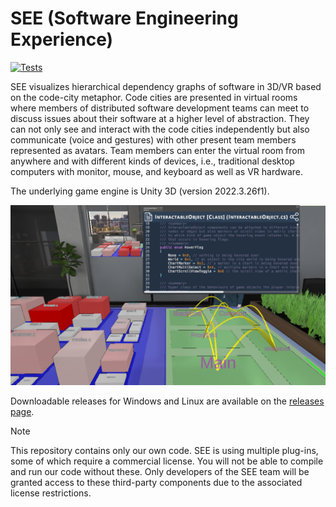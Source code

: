 # SEE (Software Engineering Experience)

[![Tests](https://github.com/uni-bremen-agst/SEE/actions/workflows/main.yml/badge.svg)](https://github.com/uni-bremen-agst/SEE/actions/workflows/main.yml)

SEE visualizes hierarchical dependency graphs of software in 3D/VR based on the code-city metaphor. Code cities are presented in virtual rooms where members of distributed software development teams can meet to discuss issues about their software at a higher level of abstraction. They can not only see and interact with the code cities independently but also communicate (voice and gestures) with other present team members represented as avatars. Team members can enter the virtual room from anywhere and with different kinds of devices, i.e., traditional desktop computers with monitor, mouse, and keyboard as well as VR hardware.

The underlying game engine is Unity 3D (version 2022.3.26f1).

![Screenshot of SEE](Screenshot.png)

Downloadable releases for Windows and Linux are available on the [releases page](https://github.com/uni-bremen-agst/SEE/releases).

> [!NOTE]
> This repository contains only our own code. SEE is using multiple plug-ins, some of which require a commercial license. You will not be able to compile and run our code without these. Only developers of the SEE team will be granted access to these third-party components due to the associated license restrictions.
